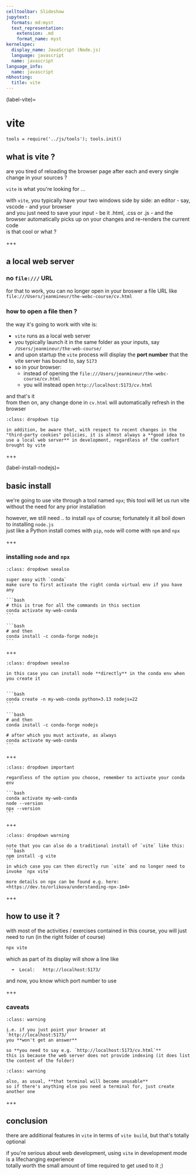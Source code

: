 ```yaml
---
celltoolbar: Slideshow
jupytext:
  formats: md:myst
  text_representation:
    extension: .md
    format_name: myst
kernelspec:
  display_name: JavaScript (Node.js)
  language: javascript
  name: javascript
language_info:
  name: javascript
nbhosting:
  title: vite
---
```


(label-vite)=

# vite

```{code-cell}
tools = require('../js/tools'); tools.init()
```

## what is vite ?

are you tired of reloading the browser page after each and every single change in your sources ?

`vite` is what you're looking for ...

with `vite`, you typically have your two windows side by side: an editor - say, vscode - and your browser  
and you just need to save your input - be it .html, .css or .js - and the browser automatically picks up on your changes and re-renders the current code  
is that cool or what ?

+++

## a local web server

### no `file:///` URL 

for that to work, you can no longer open in your broswer a file URL like `file:///Users/jeanmineur/the-webc-course/cv.html`  

### how to open a file then ?

the way it's going to work with vite is:

- `vite` runs as a local web server
- you typically launch it in the same folder as your inputs, say
  `/Users/jeanmineur/the-web-course/`
- and upon startup the `vite` process will display the **port number** that the vite server has bound to, say `5173`
- so in your browser:
  - instead of opening the `file:///Users/jeanmineur/the-webc-course/cv.html`
  - you will instead open `http://localhost:5173/cv.html`

and that's it  
from then on, any change done in `cv.html` will automatically refresh in the browser  

```{admonition} third party cookies
:class: dropdown tip

in addition, be aware that, with respect to recent changes in the "third-party cookies" policies, it is almost always a **good idea to use a local web server** in development, regardless of the comfort brought by vite
```

+++

(label-install-nodejs)=
## basic install

we're going to use vite through a tool named `npx`; this tool will let us run vite without the need for any prior installation

however, we still need .. to install `npx` of course; fortunately it all boil down to installing `node.js`  
just like a Python install comes with `pip`, `node` will come with `npm` and `npx`

+++

### installing `node` and `npx` 


````{admonition} option 1: you already have a conda env
:class: dropdown seealso

super easy with `conda`  
make sure to first activate the right conda virtual env if you have any

```bash
# this is true for all the commands in this section
conda activate my-web-conda
```

```bash
# and then
conda install -c conda-forge nodejs
```
````

+++

````{admonition} option 2: you do not yet have a conda env:
:class: dropdown seealso

in this case you can install node **directly** in the conda env when you create it


```bash
conda create -n my-web-conda python=3.13 nodejs=22
```

```bash
# and then
conda install -c conda-forge nodejs

# after which you must activate, as always
conda activate my-web-conda
```
````

+++

````{admonition} checking for node and npm
:class: dropdown important

regardless of the option you choose, remember to activate your conda env

```bash
conda activate my-web-conda
node --version
npx --version
```
````

+++

````{admonition} global install ?
:class: dropdown warning

note that you can also do a traditional install of `vite` like this:
```bash
npm install -g vite
```
in which case you can then directly run `vite` and no longer need to invoke `npx vite`

more details on npx can be found e.g. here: <https://dev.to/orlikova/understanding-npx-1m4>
````

+++

## how to use it ?

with most of the activities / exercises contained in this course, you will just need to run (in the right folder of course)

```bash
npx vite
```

which as part of its display will show a line like

```text
  ➜  Local:   http://localhost:5173/
```

and now, you know which port number to use

+++

### caveats

````{admonition} make sure **to mention a filename**
:class: warning

i.e. if you just point your browser at  
`http://localhost:5173/`  
you **won't get an answer**

so **you need to say e.g. `http://localhost:5173/cv.html`**  
this is because the web server does not provide indexing (it does list the content of the folder)
````

````{admonition} your terminal will hang
:class: warning

also, as usual, **that terminal will become unusable**  
so if there's anything else you need a terminal for, just create another one
````

+++

## conclusion

there are additional features in `vite` in terms of `vite build`, but that's totally optional

if you're serious about web development, using `vite` in development mode is a lifechanging experience  
totally worth the small amount of time required to get used to it ;)
